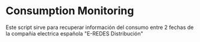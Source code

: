 # Consumption Monitoring

Este script sirve para recuperar información del consumo entre 2 fechas de la compañia electrica española "E-REDES Distribución"